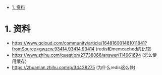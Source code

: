 
<!-- TOC -->

- [1. 资料](#1-资料)

<!-- /TOC -->


# 1. 资料

* https://www.qcloud.com/community/article/164816001481011841?fromSource=gwzcw.93414.93414.93414 (redis和memcached的比较)
* https://www.zhihu.com/question/27738066/answer/114661694 (怎么使用缓存)
* https://zhuanlan.zhihu.com/p/34438275 (为什么redis这么快)
